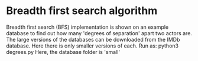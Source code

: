 # Breadth first search algorithm
Breadth first search (BFS) implementation is shown on an example database to find out how many 'degrees of separation' apart two actors are.
The large versions of the databases can be downloaded from the IMDb database. Here there is only smaller versions of each.
Run as: python3 degrees.py <Database Folder>
Here, the database folder is 'small'
